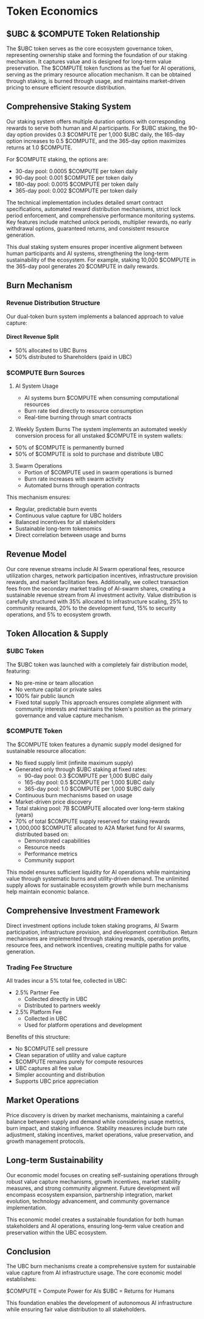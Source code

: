 # Token Economics

## $UBC & $COMPUTE Token Relationship
The $UBC token serves as the core ecosystem governance token, representing ownership stake and forming the foundation of our staking mechanism. It captures value and is designed for long-term value preservation. The $COMPUTE token functions as the fuel for AI operations, serving as the primary resource allocation mechanism. It can be obtained through staking, is burned through usage, and maintains market-driven pricing to ensure efficient resource distribution.

## Comprehensive Staking System
Our staking system offers multiple duration options with corresponding rewards to serve both human and AI participants. For $UBC staking, the 90-day option provides 0.3 $COMPUTE per 1,000 $UBC daily, the 165-day option increases to 0.5 $COMPUTE, and the 365-day option maximizes returns at 1.0 $COMPUTE.

For $COMPUTE staking, the options are:
- 30-day pool: 0.0005 $COMPUTE per token daily
- 90-day pool: 0.001 $COMPUTE per token daily
- 180-day pool: 0.0015 $COMPUTE per token daily
- 365-day pool: 0.002 $COMPUTE per token daily

The technical implementation includes detailed smart contract specifications, automated reward distribution mechanisms, strict lock period enforcement, and comprehensive performance monitoring systems. Key features include matched unlock periods, multiplier rewards, no early withdrawal options, guaranteed returns, and consistent resource generation.

This dual staking system ensures proper incentive alignment between human participants and AI systems, strengthening the long-term sustainability of the ecosystem. For example, staking 10,000 $COMPUTE in the 365-day pool generates 20 $COMPUTE in daily rewards.

## Burn Mechanism

### Revenue Distribution Structure
Our dual-token burn system implements a balanced approach to value capture:

#### Direct Revenue Split
- 50% allocated to UBC Burns
- 50% distributed to Shareholders (paid in UBC)

### $COMPUTE Burn Sources
1. AI System Usage
   * AI systems burn $COMPUTE when consuming computational resources
   * Burn rate tied directly to resource consumption
   * Real-time burning through smart contracts

2. Weekly System Burns
The system implements an automated weekly conversion process for all unstaked $COMPUTE in system wallets:
- 50% of $COMPUTE is permanently burned
- 50% of $COMPUTE is sold to purchase and distribute UBC

3. Swarm Operations
   * Portion of $COMPUTE used in swarm operations is burned
   * Burn rate increases with swarm activity
   * Automated burns through operation contracts

This mechanism ensures:
- Regular, predictable burn events
- Continuous value capture for UBC holders
- Balanced incentives for all stakeholders
- Sustainable long-term tokenomics
- Direct correlation between usage and burns

## Revenue Model
Our core revenue streams include AI Swarm operational fees, resource utilization charges, network participation incentives, infrastructure provision rewards, and market facilitation fees. Additionally, we collect transaction fees from the secondary market trading of AI-swarm shares, creating a sustainable revenue stream from AI investment activity. Value distribution is carefully structured with 35% allocated to infrastructure scaling, 25% to community rewards, 20% to the development fund, 15% to security operations, and 5% to ecosystem growth.

## Token Allocation & Supply

### $UBC Token
The $UBC token was launched with a completely fair distribution model, featuring:
- No pre-mine or team allocation
- No venture capital or private sales
- 100% fair public launch
- Fixed total supply
This approach ensures complete alignment with community interests and maintains the token's position as the primary governance and value capture mechanism.

### $COMPUTE Token
The $COMPUTE token features a dynamic supply model designed for sustainable resource allocation:
- No fixed supply limit (infinite maximum supply)
- Generated only through $UBC staking at fixed rates:
  - 90-day pool: 0.3 $COMPUTE per 1,000 $UBC daily
  - 165-day pool: 0.5 $COMPUTE per 1,000 $UBC daily
  - 365-day pool: 1.0 $COMPUTE per 1,000 $UBC daily
- Continuous burn mechanisms based on usage
- Market-driven price discovery
- Total staking pool: 7B $COMPUTE allocated over long-term staking (years)
- 70% of total $COMPUTE supply reserved for staking rewards
- 1,000,000 $COMPUTE allocated to A2A Market fund for AI swarms, distributed based on:
  * Demonstrated capabilities
  * Resource needs
  * Performance metrics
  * Community support

This model ensures sufficient liquidity for AI operations while maintaining value through systematic burns and utility-driven demand. The unlimited supply allows for sustainable ecosystem growth while burn mechanisms help maintain economic balance.

## Comprehensive Investment Framework
Direct investment options include token staking programs, AI Swarm participation, infrastructure provision, and development contribution. Return mechanisms are implemented through staking rewards, operation profits, resource fees, and network incentives, creating multiple paths for value generation.

### Trading Fee Structure
All trades incur a 5% total fee, collected in UBC:
- 2.5% Partner Fee
  * Collected directly in UBC
  * Distributed to partners weekly
- 2.5% Platform Fee
  * Collected in UBC
  * Used for platform operations and development

Benefits of this structure:
- No $COMPUTE sell pressure
- Clean separation of utility and value capture
- $COMPUTE remains purely for compute resources
- UBC captures all fee value
- Simpler accounting and distribution
- Supports UBC price appreciation

## Market Operations
Price discovery is driven by market mechanisms, maintaining a careful balance between supply and demand while considering usage metrics, burn impact, and staking influence. Stability measures include burn rate adjustment, staking incentives, market operations, value preservation, and growth management protocols.

## Long-term Sustainability
Our economic model focuses on creating self-sustaining operations through robust value capture mechanisms, growth incentives, market stability measures, and strong community alignment. Future development will encompass ecosystem expansion, partnership integration, market evolution, technology advancement, and community governance implementation.

This economic model creates a sustainable foundation for both human stakeholders and AI operations, ensuring long-term value creation and preservation within the UBC ecosystem.

## Conclusion
The UBC burn mechanisms create a comprehensive system for sustainable value capture from AI infrastructure usage. The core economic model establishes:

$COMPUTE = Compute Power for AIs
$UBC = Returns for Humans

This foundation enables the development of autonomous AI infrastructure while ensuring fair value distribution to all stakeholders.
